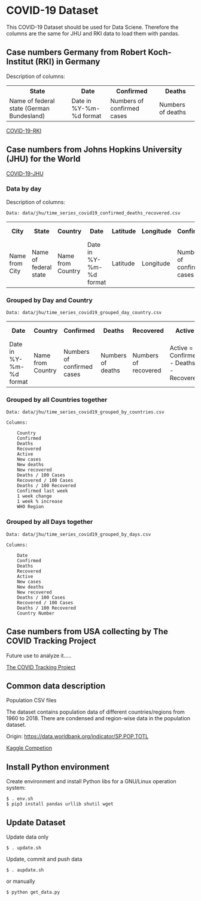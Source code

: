 # COVID-19 Dataset

This COVID-19 Dataset should be used for Data Sciene.
Therefore the columns are the same for JHU and RKI data to load them with pandas.


## Case numbers Germany from Robert Koch-Institut (RKI) in Germany

Description of columns:

<table>
<tr>
<th>State</th><th>Date</th><th>Confirmed</th><th>Deaths</th>
</tr>
<tr>
<td>Name of federal state (German Bundesland)</td>
<td>Date in %Y-%m-%d format</td>
<td>Numbers of confirmed cases</td>
<td>Numbers of deaths</td>
</tr>
</table>

[COVID-19-RKI](https://github.com/Milanowicz/COVID-19-RKI)


## Case numbers from Johns Hopkins University (JHU) for the World

[COVID-19-JHU](https://github.com/CSSEGISandData/COVID-19)


### Data by day

Description of columns:

    Data: data/jhu/time_series_covid19_confirmed_deaths_recovered.csv

<table>
<tr>
<th>City</th><th>State</th><th>Country</th><th>Date</th><th>Latitude</th><th>Longitude</th><th>Confirmed</th><th>Deaths</th><th>Recovered</th><th>Active</th><th>WHO Region</th>
</tr>
<tr>
<td>Name from City</td>
<td>Name of federal state</td>
<td>Name from Country</td>
<td>Date in %Y-%m-%d format</td>
<td>Latitude</td>
<td>Longitude</td>
<td>Numbers of confirmed cases</td>
<td>Numbers of deaths</td>
<td>Numbers of recovered</td>
<td>Active = Confirmed - Deaths - Recovered</td>
<td>WHO Region</td>
</tr>
</table>


### Grouped by Day and Country

    Data: data/jhu/time_series_covid19_grouped_day_country.csv

<table>
<tr>
<th>Date</th><th>Country</th><th>Confirmed</th><th>Deaths</th><th>Recovered</th><th>Active</th><th>New cases</th><th>New deaths</th><th>New recovered</th><th>WHO Region</th>
</tr>
<tr>
<td>Date in %Y-%m-%d format</td>
<td>Name from Country</td>
<td>Numbers of confirmed cases</td>
<td>Numbers of deaths</td>
<td>Numbers of recovered</td>
<td>Active = Confirmed - Deaths - Recovered</td>
<td>New cases / Day</td>
<td>New deaths / Day</td>
<td>New recovered / Day</td>
<td>WHO Region</td>
</tr>
</table>

### Grouped by all Countries together

    Data: data/jhu/time_series_covid19_grouped_by_countries.csv
    
    Columns:

        Country
        Confirmed
        Deaths
        Recovered
        Active
        New cases
        New deaths
        New recovered
        Deaths / 100 Cases
        Recovered / 100 Cases
        Deaths / 100 Recovered
        Confirmed last week
        1 week change
        1 week % increase
        WHO Region

### Grouped by all Days together

    Data: data/jhu/time_series_covid19_grouped_by_days.csv

    Columns:

        Date
        Confirmed
        Deaths
        Recovered
        Active
        New cases
        New deaths
        New recovered
        Deaths / 100 Cases
        Recovered / 100 Cases
        Deaths / 100 Recovered
        Country Number


## Case numbers from USA collecting by The COVID Tracking Project

Future use to analyze it.....

[The COVID Tracking Project](https://covidtracking.com/api/)


## Common data description

Population CSV files

The dataset contains population data of different countries/regions from 1960 to 2018.
There are condensed and region-wise data in the population dataset.

Origin: https://data.worldbank.org/indicator/SP.POP.TOTL

[Kaggle Competion](https://www.kaggle.com/imdevskp/world-population-19602018)


## Install Python environment

Create environment and install Python libs for a GNU/Linux operation system:

    $ . env.sh
    $ pip3 install pandas urllib shutil wget


## Update Dataset

Update data only

    $ . update.sh

Update, commit and push data 

    $ . aupdate.sh

or manually

    $ python get_data.py
